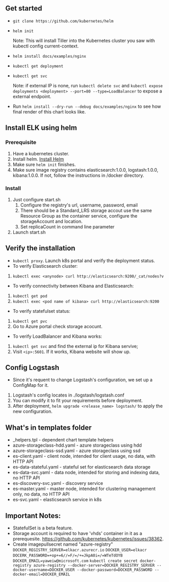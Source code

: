 ## Get started
* ```git clone https://github.com/kubernetes/helm```
* ```helm init``` 

    Note: This will install Tiller into the Kubernetes cluster you saw with kubectl config current-context.
* ```helm install docs/examples/nginx```
* ```kubectl get deployment```
* ```kubectl get svc```

    Note: if external IP is none, run ```kubectl delete svc``` and ```kubectl expose deployments <deployment> --port=80 --type=LoadBalancer``` to expose a external endpoint.
* Run ```helm install --dry-run --debug docs/examples/nginx``` to see how final render of this chart looks like.

## Install ELK using helm
### Prerequisite
1. Have a kubernetes cluster.
1. Install helm. [Install Helm](https://github.com/kubernetes/helm/blob/master/docs/install.md)
2. Make sure ```helm init``` finishes.
3. Make sure image registry contains elasticsearch:1.0.0, logstash:1.0.0, kibana:1.0.0. If not, follow the instructions in /docker directory.

### Install
1. Just configure start.sh
    1. Configure the registry's url, username, password, email
    2. There should be a Standard_LRS storage accout use the same Resource Group as the container service, configure the storageAccount and location.
    3. Set replicaCount in command line parameter
2. Launch start.sh

## Verify the installation
* ```kubectl proxy```. Launch k8s portal and verify the deployment status.
* To verify Elasticsearch cluster:
1. ```kubectl exec <anynode> curl http://elasticsearch:9200/_cat/nodes?v```
* To verify connectivity between Kibana and Elasticsearch:
1. ```kubectl get pod```
2. ```kubectl exec <pod name of kibana> curl http://elasticsearch:9200```
* To verify statefulset status:
1. ```kubectl get pvc```
2. Go to Azure portal check storage acocunt.
* To verify LoadBalancer and Kibana works:
1. ```kubectl get svc``` and find the external ip for Kibana servive;
2. Visit ```<ip>:5601```. If it works, Kibana website will show up.

## Config Logstash
* Since it's requent to change Logstash's configuration, we set up a ConfigMap for it.
1. Logstash's config locates in ./logstash/logstash.conf
2. You can modify it to fit your requirements before deployment.
3. After deployment, ```helm upgrade <release_name> logstash/``` to apply the new configuration.


## What's in templates folder
* _helpers.tpl - dependent chart template helpers
* azure-storageclass-hdd.yaml - azure storageclass using hdd
* azure-storageclass-ssd.yaml - azure storageclass using ssd
* es-client.yaml - client node, intended for client usage, no data, with HTTP API
* es-data-stateful.yaml - stateful set for elasticsearch data storage
* es-data-svc.yaml - data node, intended for storing and indexing data, no HTTP API
* es-discovery-svc.yaml - discovery service
* es-master.yaml - master node, intended for clustering management only, no data, no HTTP API
* es-svc.yaml - elasticsearch service in k8s

## Important Notes:
* StatefulSet is a beta feature.
* Storage account is required to have 'vhds' container in it as a prerequesite. https://github.com/kubernetes/kubernetes/issues/38362. 
* Create imagepullsecret named "azure-registry"
```DOCKER_REGISTRY_SERVER=elkacr.azurecr.io```
```DOCKER_USER=elkacr```
```DOCERK_PASSWORD=+op+=6//=F/=/+=JkpA0i=/=WTeTdOYB```
```DOCKER_EMAIL=yaweiw@microsoft.com```
```kubectl create secret docker-registry azure-registry --docker-server=DOCKER_REGISTRY_SERVER --docker-username=DOCKER_USER --docker-password=DOCKER_PASSWORD --docker-email=DOCKER_EMAIL```